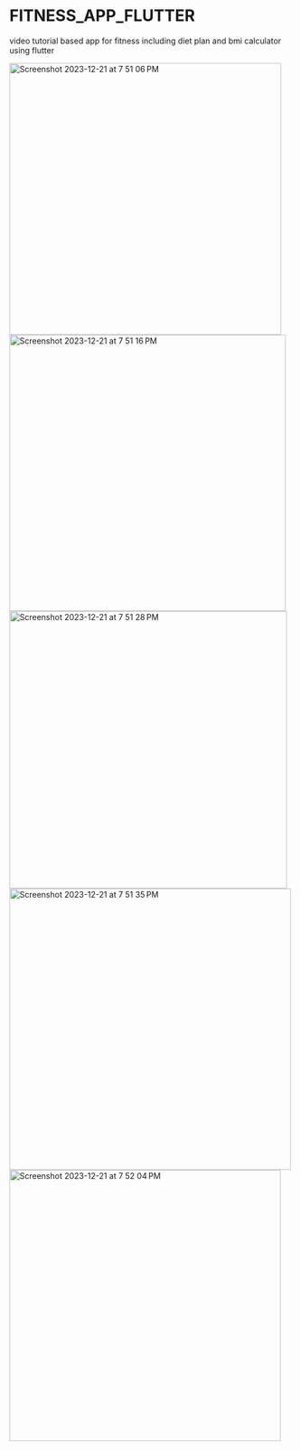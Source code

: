 
# FITNESS_APP_FLUTTER
video tutorial based app for fitness including diet plan and bmi calculator using flutter


<img width="481" alt="Screenshot 2023-12-21 at 7 51 06 PM" src="https://github.com/NILESH2323/FITNESS_APP_FLUTTER/assets/77062880/2127ac47-f0d6-44c4-ad0f-fe01a0ae3cd0">
<img width="489" alt="Screenshot 2023-12-21 at 7 51 16 PM" src="https://github.com/NILESH2323/FITNESS_APP_FLUTTER/assets/77062880/9350a026-912e-42f3-970a-b19bf172804e">
<img width="491" alt="Screenshot 2023-12-21 at 7 51 28 PM" src="https://github.com/NILESH2323/FITNESS_APP_FLUTTER/assets/77062880/389ba603-7be3-4a6f-b690-1a34e82a1d2f">
<img width="498" alt="Screenshot 2023-12-21 at 7 51 35 PM" src="https://github.com/NILESH2323/FITNESS_APP_FLUTTER/assets/77062880/ecc6f5ab-0eca-4d3a-8873-263a17e3c8ee">
<img width="480" alt="Screenshot 2023-12-21 at 7 52 04 PM" src="https://github.com/NILESH2323/FITNESS_APP_FLUTTER/assets/77062880/33deda83-58a9-495b-85e1-0b616da6cc58">


